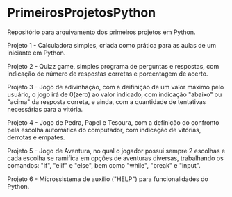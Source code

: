 # PrimeirosProjetosPython
Repositório para arquivamento dos primeiros projetos em Python.

Projeto 1 - Calculadora simples, criada como prática para as aulas de um iniciante em Python.

Projeto 2 - Quizz game, simples programa de perguntas e respostas, com indicação de número de respostas corretas e porcentagem de acerto.

Projeto 3 - Jogo de adivinhação, com a deifinição de um valor máximo pelo usuário, o jogo irá de 0(zero) ao valor indicado, com indicação "abaixo" ou "acima" da resposta correta, e ainda, com a quantidade de tentativas necessárias para a vitória.

Projeto 4 - Jogo de Pedra, Papel e Tesoura, com a definição do confronto pela escolha automática do computador, com indicação de vitórias, derrotas e empates.

Projeto 5 - Jogo de Aventura, no qual o jogador possui sempre 2 escolhas e cada escolha se ramifica em opções de aventuras diversas, trabalhando os comandos: "if", "elif" e "else", bem como "while", "break" e "input".

Projeto 6 - Microssistema de auxílio ("HELP") para funcionalidades do Python.
